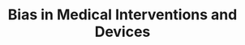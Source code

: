 ---
layout: page
title: Bias in Medical Interventions and Devices
description: Investigating biases in medical devices and interventions to promote fairer, more effective healthcare technologies.
img:
importance: 2 #3
category: work
---